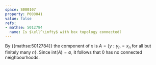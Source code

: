 ```yaml
---
space: S000107
property: P000041
value: false
refs:
- mathse: 5012784
  name: Is $\ell^\infty$ with box topology connected?
---
```


By {{mathse:5012784}} the component of $x$ is $A = \{y : y_n = x_n\text{ for all but finitely many }n\}$. Since $\text{int}(A) = \emptyset$, it follows that $0$ has no connected neighbourhoods.
